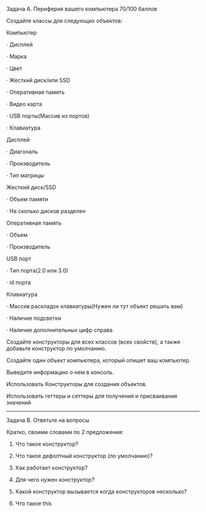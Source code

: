 Задача A. Периферия вашего компьютера 70/100 баллов

Создайте классы для следующих объектов:

Компьютер

· Дисплей

· Марка

· Цвет

· Жесткий диск/или SSD

· Оперативная память

· Видео карта

· USB порты(Массив из портов)

· Клавиатура

Дисплей

· Диагональ

· Производитель

· Тип матрицы

Жесткий диск/SSD

· Объем памяти

· На сколько дисков разделен

Оперативная память

· Объем

· Производитель

USB порт

· Тип порта(2.0 или 3.0)

· id порта

Клавиатура

· Массив раскладок клавиатуры(Нужен ли тут объект решать вам)

· Наличие подсветки

· Наличие дополнительных цифр справа

Создайте конструкторы для всех классов (всех свойств), а также добавьте конструктор по умолчанию.

Создайте один объект компьютера, который опишет ваш компьютер.

Выведите информацию о нем в консоль.

Использовать Конструкторы для создания объектов.

Использовать геттеры и сеттеры для получения и присваивания значений

-----------------------------------------------------------------

Задача B. Ответьте на вопросы

Кратко, своими словами по 2 предложения:

1. Что такое конструктор?

2. Что такое дефолтный конструктор (по умолчанию)?

3. Как работает конструктор?

4. Для чего нужен конструктор?

5. Какой конструктор вызывается когда конструкторов несколько?

6. Что такое this